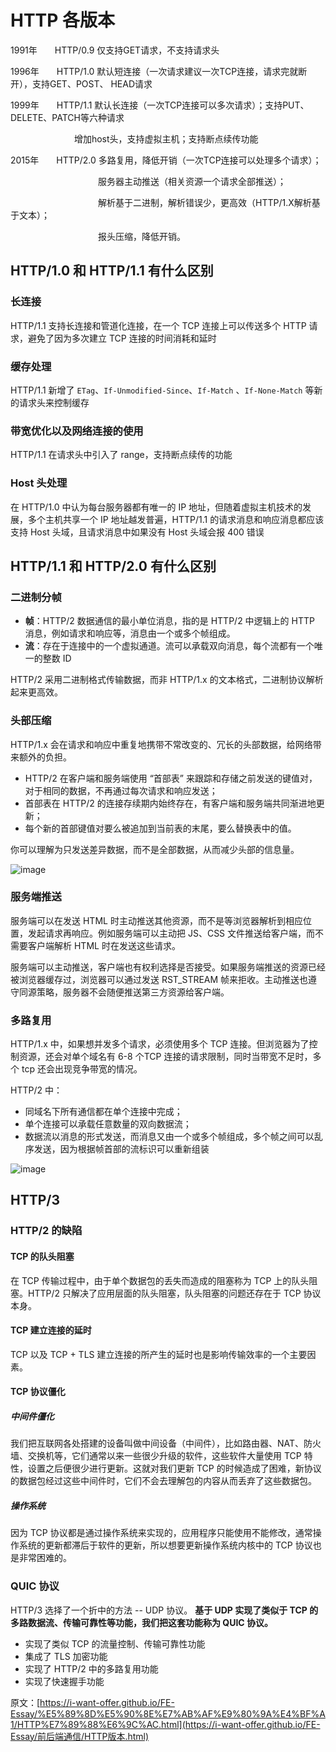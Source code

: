 # HTTP 各版本

1991年　　HTTP/0.9 仅支持GET请求，不支持请求头

1996年　　HTTP/1.0 默认短连接（一次请求建议一次TCP连接，请求完就断开），支持GET、POST、 HEAD请求

1999年　　HTTP/1.1 默认长连接（一次TCP连接可以多次请求）；支持PUT、DELETE、PATCH等六种请求

　　　　　　　  增加host头，支持虚拟主机；支持断点续传功能

2015年　　HTTP/2.0 多路复用，降低开销（一次TCP连接可以处理多个请求）；

　　　　　　　　　　服务器主动推送（相关资源一个请求全部推送）；

　　　　　　　　　　解析基于二进制，解析错误少，更高效（HTTP/1.X解析基于文本）；

　　　　　　　　　　报头压缩，降低开销。

## HTTP/1.0 和 HTTP/1.1 有什么区别



### 长连接



HTTP/1.1 支持长连接和管道化连接，在一个 TCP 连接上可以传送多个 HTTP 请求，避免了因为多次建立 TCP 连接的时间消耗和延时



### 缓存处理



HTTP/1.1 新增了 `ETag`、`If-Unmodified-Since`、`If-Match` 、`If-None-Match` 等新的请求头来控制缓存



### 带宽优化以及网络连接的使用



HTTP/1.1 在请求头中引入了 range，支持断点续传的功能



### Host 头处理



在 HTTP/1.0 中认为每台服务器都有唯一的 IP 地址，但随着虚拟主机技术的发展，多个主机共享一个 IP 地址越发普遍，HTTP/1.1 的请求消息和响应消息都应该支持 Host 头域，且请求消息中如果没有 Host 头域会报 400 错误



## HTTP/1.1 和 HTTP/2.0 有什么区别



### 二进制分帧



- **帧**：HTTP/2 数据通信的最小单位消息，指的是 HTTP/2 中逻辑上的 HTTP 消息，例如请求和响应等，消息由一个或多个帧组成。
- **流**：存在于连接中的一个虚拟通道。流可以承载双向消息，每个流都有一个唯一的整数 ID



HTTP/2 采用二进制格式传输数据，而非 HTTP/1.x 的文本格式，二进制协议解析起来更高效。



### 头部压缩



HTTP/1.x 会在请求和响应中重复地携带不常改变的、冗长的头部数据，给网络带来额外的负担。



- HTTP/2 在客户端和服务端使用 “首部表” 来跟踪和存储之前发送的键值对，对于相同的数据，不再通过每次请求和响应发送；
- 首部表在 HTTP/2 的连接存续期内始终存在，有客户端和服务端共同渐进地更新；
- 每个新的首部键值对要么被追加到当前表的末尾，要么替换表中的值。



你可以理解为只发送差异数据，而不是全部数据，从而减少头部的信息量。



![image](https://cdn.nlark.com/yuque/0/2021/png/12821255/1627483719063-73b9bd54-3b38-454a-a27b-83043d721e09.png)



### 服务端推送



服务端可以在发送 HTML 时主动推送其他资源，而不是等浏览器解析到相应位置，发起请求再响应。例如服务端可以主动把 JS、CSS 文件推送给客户端，而不需要客户端解析 HTML 时在发送这些请求。



服务端可以主动推送，客户端也有权利选择是否接受。如果服务端推送的资源已经被浏览器缓存过，浏览器可以通过发送 RST_STREAM 帧来拒收。主动推送也遵守同源策略，服务器不会随便推送第三方资源给客户端。



### 多路复用



HTTP/1.x 中，如果想并发多个请求，必须使用多个 TCP 连接。但浏览器为了控制资源，还会对单个域名有 6-8 个TCP 连接的请求限制，同时当带宽不足时，多个 tcp 还会出现竞争带宽的情况。



HTTP/2 中：



- 同域名下所有通信都在单个连接中完成；
- 单个连接可以承载任意数量的双向数据流；
- 数据流以消息的形式发送，而消息又由一个或多个帧组成，多个帧之间可以乱序发送，因为根据帧首部的流标识可以重新组装



![image](https://cdn.nlark.com/yuque/0/2021/png/12821255/1627483719065-8a3e6613-ea29-4b69-b202-ccf7ff3f9da2.png)



## HTTP/3



### HTTP/2 的缺陷



#### TCP 的队头阻塞



在 TCP 传输过程中，由于单个数据包的丢失而造成的阻塞称为 TCP 上的队头阻塞。HTTP/2 只解决了应用层面的队头阻塞，队头阻塞的问题还存在于 TCP 协议本身。



#### TCP 建立连接的延时



TCP 以及 TCP + TLS 建立连接的所产生的延时也是影响传输效率的一个主要因素。



#### TCP 协议僵化



##### 中间件僵化



我们把互联网各处搭建的设备叫做中间设备（中间件），比如路由器、NAT、防火墙、交换机等，它们通常以来一些很少升级的软件，这些软件大量使用 TCP 特性，设置之后便很少进行更新。这就对我们更新 TCP 的时候造成了困难，新协议的数据包经过这些中间件时，它们不会去理解包的内容从而丢弃了这些数据包。



##### 操作系统



因为 TCP 协议都是通过操作系统来实现的，应用程序只能使用不能修改，通常操作系统的更新都滞后于软件的更新，所以想要更新操作系统内核中的 TCP 协议也是非常困难的。



### QUIC 协议



HTTP/3 选择了一个折中的方法 -- UDP 协议。 **基于 UDP 实现了类似于 TCP 的多路数据流、传输可靠性等功能，我们把这套功能称为 QUIC 协议。**



- 实现了类似 TCP 的流量控制、传输可靠性功能
- 集成了 TLS 加密功能
- 实现了 HTTP/2 中的多路复用功能
- 实现了快速握手功能



原文：[https://i-want-offer.github.io/FE-Essay/%E5%89%8D%E5%90%8E%E7%AB%AF%E9%80%9A%E4%BF%A1/HTTP%E7%89%88%E6%9C%AC.html](https://i-want-offer.github.io/FE-Essay/前后端通信/HTTP版本.html)